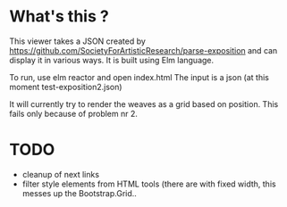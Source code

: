 # What's this ?

This viewer takes a JSON created by <https://github.com/SocietyForArtisticResearch/parse-exposition> and can display it in various ways.
It is built using Elm language.

To run, use elm reactor and open index.html
The input is a json (at this moment test-exposition2.json)

It will currently try to render the weaves as a grid based on position. 
This fails only because of problem nr 2.

# TODO

* cleanup of next links
* filter style elements from HTML tools (there are <tables> with fixed width, this messes up the Bootstrap.Grid.. 
